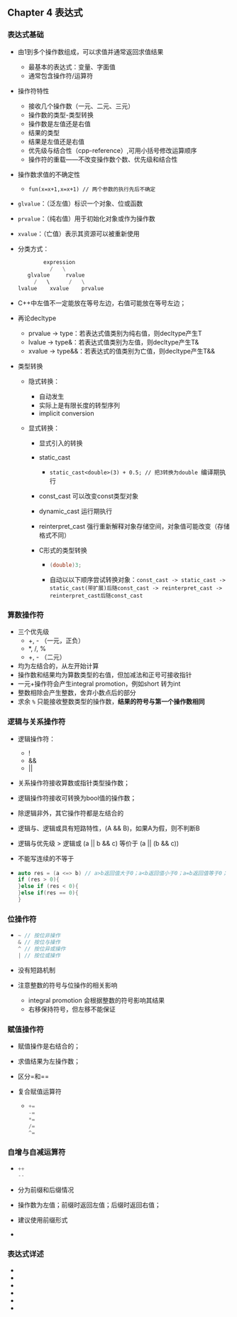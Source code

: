 ## Chapter 4 表达式

### 表达式基础

- 由1到多个操作数组成，可以求值并通常返回求值结果
  - 最基本的表达式：变量、字面值
  - 通常包含操作符/运算符
- 操作符特性
  - 接收几个操作数（一元、二元、三元）
  - 操作数的类型-类型转换
  - 操作数是左值还是右值
  - 结果的类型
  - 结果是左值还是右值
  - 优先级与结合性（cpp-reference）,可用小括号修改运算顺序
  - 操作符的重载——不改变操作数个数、优先级和结合性
- 操作数求值的不确定性
  - `fun(x=x+1,x=x+1) // 两个参数的执行先后不确定`
- `glvalue`：（泛左值）标识一个对象、位或函数
- `prvalue`：（纯右值）用于初始化对象或作为操作数


- `xvalue`：（亡值）表示其资源可以被重新使用

- 分类方式：

  ```python
          expression
            /   \
     glvalue     rvalue
       /   \      /   \
  lvalue    xvalue    prvalue 
  ```

- C++中左值不一定能放在等号左边，右值可能放在等号左边；

- 再论decltype

  - prvalue -> type：若表达式值类别为纯右值，则decltype产生T
  - lvalue -> type&：若表达式值类别为左值，则decltype产生T&
  - xvalue -> type&&：若表达式的值类别为亡值，则decltype产生T&&

- 类型转换

  - 隐式转换：

    - 自动发生
    - 实际上是有限长度的转型序列
    - implicit conversion

  - 显式转换：

    - 显式引入的转换

    - static_cast

      - `static_cast<double>(3) + 0.5; // 把3转换为double `编译期执行

    - const_cast 可以改变const类型对象

    - dynamic_cast 运行期执行

    - reinterpret_cast 强行重新解释对象存储空间，对象值可能改变（存储格式不同）

    - C形式的类型转换

      - ```C++
        (double)3;
        ```

      - 自动以以下顺序尝试转换对象：`const_cast -> static_cast -> static_cast(带扩展)后随const_cast -> reinterpret_cast -> reinterpret_cast后随const_cast`

### 算数操作符

- 三个优先级
  - +, - （一元，正负）
  - *, /, %
  - +, - （二元）
- 均为左结合的，从左开始计算
- 操作数和结果均为算数类型的右值，但加减法和正号可接收指针
- 一元+操作符会产生integral promotion，例如short 转为int
- 整数相除会产生整数，舍弃小数点后的部分
- 求余 `%` 只能接收整数类型的操作数，**结果的符号与第一个操作数相同** 

### 逻辑与关系操作符

- 逻辑操作符：

  - !
  - &&
  - ||

- 关系操作符接收算数或指针类型操作数；

- 逻辑操作符接收可转换为bool值的操作数；

- 除逻辑非外，其它操作符都是左结合的

- 逻辑与、逻辑或具有短路特性，(A && B)，如果A为假，则不判断B

- 逻辑与优先级 > 逻辑或 (a || b && c) 等价于 (a || (b && c))

- 不能写连续的不等于

- ```c++
  auto res = (a <=> b) // a>b返回值大于0；a<b返回值小于0；a=b返回值等于0；
  if (res > 0){
  }else if (res < 0){
  }else if(res == 0){
  }
  ```

### 位操作符

- ```c++
  ~ // 按位非操作
  & // 按位与操作
  ^ // 按位异或操作
  | // 按位或操作
  ```

- 没有短路机制

- 注意整数的符号与位操作的相关影响

  - integral promotion 会根据整数的符号影响其结果
  - 右移保持符号，但左移不能保证

### 赋值操作符

- 赋值操作是右结合的；

- 求值结果为左操作数；

- 区分=和==

- 复合赋值运算符

  - ```c++
    +=
    -=
    *=
    /=
    ^=
    ```

### 自增与自减运算符

- ```c++
  ++
  --
  ```

- 分为前缀和后缀情况

- 操作数为左值；前缀时返回左值；后缀时返回右值；

- 建议使用前缀形式

- 























### 表达式详述


- 

- 

- 

- 

- 

- 

  

  

  











